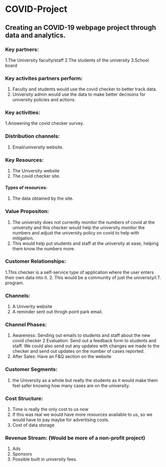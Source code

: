 # COVID-Project

## Creating an COVID-19 webpage project through data and analytics.

### Key partners:
1.The University faculty/staff
2.The students of the university
3.School board

### Key activites partners perform:
1. Faculty and students would use the covid checker to better track data.
2. University admin would use the data to make better decisions for university policies and actions.

### Key activities:
1.Answering the covid checker survey.

### Distribution channels:
1. Email/university website.

### Key Resources:
1. The University website
2. The covid checker site.

#### Types of resources:
1. The data obtained by the site.

### Value Propositon:
1. The university does not currently monitor the numbers of covid at the university and this checker would help the university monitor the numbers and adjust
the university policy on covid to help with mitigation.
2. This would help put students and staff at the university at ease, helping them know the numbers more.

### Customer Relationships:
1.This checker is a self-service type of application where the user enters their own data into it.
2. This would be a community of just the univeristy/I.T. program.

### Channels:
1. A Univerity website
2. A reminder sent out throgh point park email.

### Channel Phases: 
1. Awareness: Sending out emails to students and staff about the new covid checker
2 Evaluation: Send out a feedback form to students and staff. We could also send out any updates with changes we made to the checker and send out updates
  on the number of cases reported.
3. After Sales:
Have an F&Q section on the website

### Customer Segments:
1. the University as a whole but really the students as it would make them feel safer knowing how many cases are on the university.

### Cost Structure:
1. Time is really the only cost to us now
2. If this was real we would have more resources available to us, so we would have to pay maybe for advertising costs.
3. Cost of data storage

### Revenue Stream: (Would be more of a non-profit project)
1. Ads
2. Sponsors
3. Possible built in university fees.
